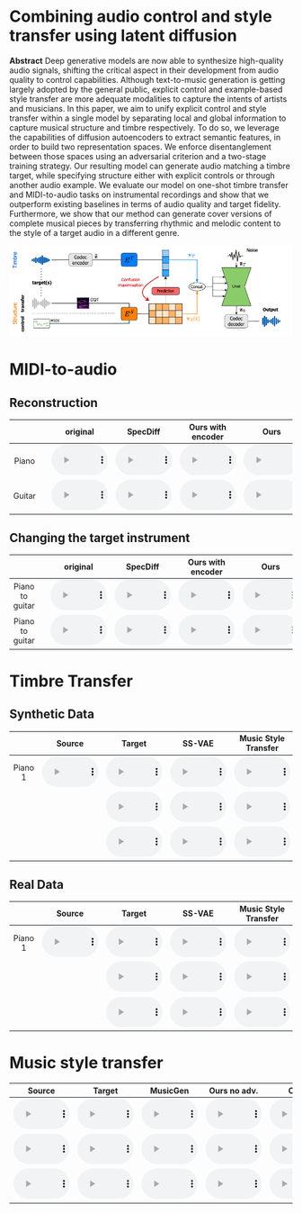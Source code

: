 # Combining audio control and style transfer using latent diffusion 


**Abstract**
Deep generative models are now able to synthesize high-quality audio signals, shifting the critical aspect in their development from audio quality to control capabilities. Although text-to-music generation is getting largely adopted by the general public, explicit control and example-based style transfer are more adequate modalities to capture the intents of artists and musicians. 
In this paper, we aim to unify explicit control and style transfer within a single model by separating local and global information to capture musical structure and timbre respectively. To do so, we leverage the capabilities of diffusion autoencoders to extract semantic features, in order to build two representation spaces. We enforce disentanglement between those spaces using an adversarial criterion and a two-stage training strategy. Our resulting model can generate audio matching a timbre target, while specifying structure either with explicit controls or through another audio example. We evaluate our model on one-shot timbre transfer and MIDI-to-audio tasks on instrumental recordings and show that we outperform existing baselines in terms of audio quality and target fidelity. Furthermore, we show that our method can generate cover versions of complete musical pieces by transferring rhythmic and melodic content to the style of a target audio in a different genre. 

<img src="images/method.png">


# MIDI-to-audio
## Reconstruction


| | | original | SpecDiff | Ours with encoder | Ours |
| :-:| :-:  | :-: | :-: | :-: | :-: |
| Piano  | <img src="images/midi-to-audio/1.png" alt="drawing" controls style="width:  300px" >  |<audio src="eval_timbre_2/x.mp3" controls style="width:  100px"></audio> | <audio src="eval_timbre_2/y.mp3" controls style="width:  100px"></audio> | <audio src="eval_timbre_2/x.mp3" controls style="width:  100px"></audio> | <audio src="eval_timbre_2/y.mp3" controls style="width:  100px"></audio> | <audio src="eval_timbre_2/y.mp3" controls style="width:  100px"></audio> |
| Guitar  | <img src="images/midi-to-audio/1.png" alt="drawing" controls style="width:  300px" >  |<audio src="eval_timbre_2/x.mp3" controls style="width:  100px"></audio> | <audio src="eval_timbre_2/y.mp3" controls style="width:  100px"></audio> | <audio src="eval_timbre_2/x.mp3" controls style="width:  100px"></audio> | <audio src="eval_timbre_2/y.mp3" controls style="width:  100px"></audio> | <audio src="eval_timbre_2/y.mp3" controls style="width:  100px"></audio> |


## Changing the target instrument


| | | original | SpecDiff | Ours with encoder | Ours |
| :-:| :-:  | :-: | :-: | :-: | :-: |
| Piano to guitar  | <img src="images/midi-to-audio/1.png" alt="drawing" controls style="width:  300px" >  |<audio src="eval_timbre_2/x.mp3" controls style="width:  100px"></audio> | <audio src="eval_timbre_2/y.mp3" controls style="width:  100px"></audio> | <audio src="eval_timbre_2/x.mp3" controls style="width:  100px"></audio> | <audio src="eval_timbre_2/y.mp3" controls style="width:  100px"></audio> | <audio src="eval_timbre_2/y.mp3" controls style="width:  100px"></audio> |
| Piano to guitar  | <img src="images/midi-to-audio/1.png" alt="drawing" controls style="width:  300px" >  |<audio src="eval_timbre_2/x.mp3" controls style="width:  100px"></audio> | <audio src="eval_timbre_2/y.mp3" controls style="width:  100px"></audio> | <audio src="eval_timbre_2/x.mp3" controls style="width:  100px"></audio> | <audio src="eval_timbre_2/y.mp3" controls style="width:  100px"></audio> | <audio src="eval_timbre_2/y.mp3" controls style="width:  100px"></audio> |




# Timbre Transfer
## Synthetic Data


| | Source | Target | SS-VAE | Music Style Transfer | Ours no adv. | Ours |
| :-:| :-: | :-:  |:-:  | :-: | :-: | :-: |
| Piano 1|<audio src="eval_timbre_2/x.mp3" controls style="width:  100px"></audio> | <audio src="eval_timbre_2/x.mp3" controls style="width:  100px"></audio> | <audio src="eval_timbre_2/y.mp3" controls style="width:  100px"></audio> | <audio src="eval_timbre_2/x.mp3" controls style="width:  100px"></audio> | <audio src="eval_timbre_2/y.mp3" controls style="width:  100px"></audio> | <audio src="eval_timbre_2/y.mp3" controls style="width:  100px"></audio> |
||| <audio src="eval_timbre_2/x.mp3" controls style="width:  100px"></audio> | <audio src="eval_timbre_2/y.mp3" controls style="width:  100px"></audio> | <audio src="eval_timbre_2/x.mp3" controls style="width:  100px"></audio> | <audio src="eval_timbre_2/y.mp3" controls style="width:  100px"></audio> | <audio src="eval_timbre_2/y.mp3" controls style="width:  100px"></audio> |
||| <audio src="eval_timbre_2/x.mp3" controls style="width:  100px"></audio> |  <audio src="eval_timbre_2/y.mp3" controls style="width:  100px"></audio> | <audio src="eval_timbre_2/x.mp3" controls style="width:  100px"></audio> | <audio src="eval_timbre_2/y.mp3" controls style="width:  100px"></audio> | <audio src="eval_timbre_2/y.mp3" controls style="width:  100px"></audio> |





## Real Data

| | Source | Target | SS-VAE | Music Style Transfer | Ours no adv. | Ours |
| :-:| :-: | :-:  |:-:  | :-: | :-: | :-: |
| Piano 1|<audio src="eval_timbre_2/x.mp3" controls style="width:  100px"></audio> | <audio src="eval_timbre_2/x.mp3" controls style="width:  100px"></audio> | <audio src="eval_timbre_2/y.mp3" controls style="width:  100px"></audio> | <audio src="eval_timbre_2/x.mp3" controls style="width:  100px"></audio> | <audio src="eval_timbre_2/y.mp3" controls style="width:  100px"></audio> | <audio src="eval_timbre_2/y.mp3" controls style="width:  100px"></audio> |
||| <audio src="eval_timbre_2/x.mp3" controls style="width:  100px"></audio> | <audio src="eval_timbre_2/y.mp3" controls style="width:  100px"></audio> | <audio src="eval_timbre_2/x.mp3" controls style="width:  100px"></audio> | <audio src="eval_timbre_2/y.mp3" controls style="width:  100px"></audio> | <audio src="eval_timbre_2/y.mp3" controls style="width:  100px"></audio> |
||| <audio src="eval_timbre_2/x.mp3" controls style="width:  100px"></audio> |  <audio src="eval_timbre_2/y.mp3" controls style="width:  100px"></audio> | <audio src="eval_timbre_2/x.mp3" controls style="width:  100px"></audio> | <audio src="eval_timbre_2/y.mp3" controls style="width:  100px"></audio> | <audio src="eval_timbre_2/y.mp3" controls style="width:  100px"></audio> |




  # Music style transfer


  | Source | Target | MusicGen | Ours no adv. | Ours |
| :-: | :-:  |:-:  | :-: | :-: |
|<audio src="eval_timbre_2/x.mp3" controls style="width:  100px"></audio> | <audio src="eval_timbre_2/x.mp3" controls style="width:  100px"></audio> |  <audio src="eval_timbre_2/y.mp3" controls style="width:  100px"></audio> | <audio src="eval_timbre_2/x.mp3" controls style="width:  100px"></audio> | <audio src="eval_timbre_2/y.mp3" controls style="width:  100px"></audio> | 
|<audio src="eval_timbre_2/x.mp3" controls style="width:  100px"></audio> | <audio src="eval_timbre_2/x.mp3" controls style="width:  100px"></audio> |  <audio src="eval_timbre_2/y.mp3" controls style="width:  100px"></audio> | <audio src="eval_timbre_2/x.mp3" controls style="width:  100px"></audio> | <audio src="eval_timbre_2/y.mp3" controls style="width:  100px"></audio> | 
|<audio src="eval_timbre_2/x.mp3" controls style="width:  100px"></audio> | <audio src="eval_timbre_2/x.mp3" controls style="width:  100px"></audio> |  <audio src="eval_timbre_2/y.mp3" controls style="width:  100px"></audio> | <audio src="eval_timbre_2/x.mp3" controls style="width:  100px"></audio> | <audio src="eval_timbre_2/y.mp3" controls style="width:  100px"></audio> | 


